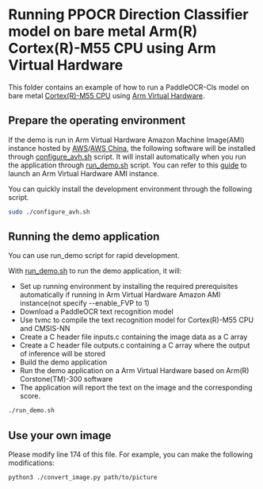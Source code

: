 # Running PPOCR Direction Classifier model on bare metal Arm(R) Cortex(R)-M55 CPU using Arm Virtual Hardware

This folder contains an example of how to run a PaddleOCR-Cls model on bare
metal [Cortex(R)-M55 CPU](https://www.arm.com/products/silicon-ip-cpu/cortex-m/cortex-m55)
using [Arm Virtual Hardware](https://www.arm.com/products/development-tools/simulation/virtual-hardware).

## Prepare the operating environment

If the demo is run in Arm Virtual Hardware Amazon Machine Image(AMI) instance hosted by [AWS](https://aws.amazon.com/marketplace/pp/prodview-urbpq7yo5va7g?sr=0-1&ref_=beagle&applicationId=AWSMPContessa)/[AWS China](https://awsmarketplace.amazonaws.cn/marketplace/pp/prodview-2y7nefntbmybu), the following software will be installed through [configure_avh.sh](configure_avh.sh) script. It will install automatically when you run the application through [run_demo.sh](run_demo.sh) script.
You can refer to this [guide](https://arm-software.github.io/AVH/main/examples/html/MicroSpeech.html#amilaunch) to launch an Arm Virtual Hardware AMI instance.

You can quickly install the development environment through the following script.

```bash
sudo ./configure_avh.sh
```

## Running the demo application

You can use run_demo script for rapid development.

With [run_demo.sh](run_demo.sh) to run the demo application, it will:
- Set up running environment by installing the required prerequisites automatically if running in Arm Virtual Hardware Amazon AMI instance(not specify --enable_FVP to 1)
- Download a PaddleOCR text recognition model
- Use tvmc to compile the text recognition model for Cortex(R)-M55 CPU and CMSIS-NN
- Create a C header file inputs.c containing the image data as a C array
- Create a C header file outputs.c containing a C array where the output of inference will be stored
- Build the demo application
- Run the demo application on a Arm Virtual Hardware based on Arm(R) Corstone(TM)-300 software
- The application will report the text on the image and the corresponding score.

```bash
./run_demo.sh
```

## Use your own image

Please modify line 174 of this file. For example, you can make the following modifications:

```text
python3 ./convert_image.py path/to/picture
```